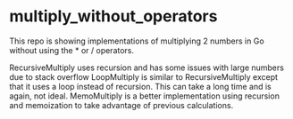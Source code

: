 # multiply_without_operators

This repo is showing implementations of multiplying 2 numbers in Go without using the * or / operators.

RecursiveMultiply uses recursion and has some issues with large numbers due to stack overflow
LoopMultiply is similar to RecursiveMultiply except that it uses a loop instead of recursion.  This can take a long time and is again, not ideal.
MemoMultiply is a better implementation using recursion and memoization to take advantage of previous calculations.
